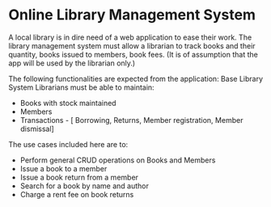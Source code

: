# Online Library Management System

A local library is in dire need of a web application to ease their work. The library management system must allow a librarian to track books and their quantity, books issued to members, book fees. (It is of assumption that the app will be used by the librarian only.)

The following functionalities are expected from the application:
Base Library System
Librarians must be able to maintain:
- Books with stock maintained
- Members
- Transactions - [ Borrowing, Returns, Member registration, Member dismissal]
  
The use cases included here are to:
- Perform general CRUD operations on Books and Members
-	Issue a book to a member
- Issue a book return from a member
- Search for a book by name and author
- Charge a rent fee on book returns

